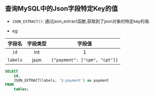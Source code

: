 ## 查询MySQL中的Json字段特定Key的值

- `JSON_EXTRACT()`: 通过json_extract函数,获取到了json对象的特定key的值.

- eg: 

|字段名|字段类型|字段值|
|:---:|:---:|:---:|
|`id`|int|1|
|`labels`|json|`{"payment": ["cpm", "cpt"]}`|

```sql
SELECT
    id,
    JSON_EXTRACT(labels, '$.payment') as payment
FROM
    tables;
```
